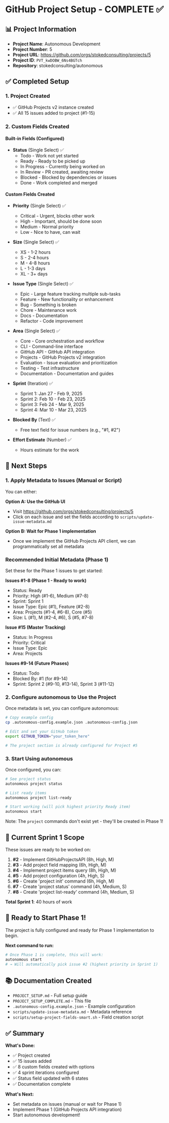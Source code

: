 # GitHub Project Setup - COMPLETE ✅

## 📊 Project Information

- **Project Name**: Autonomous Development
- **Project Number**: 5
- **Project URL**: https://github.com/orgs/stokedconsulting/projects/5
- **Project ID**: `PVT_kwDOBW_6Ns4BGTch`
- **Repository**: stokedconsulting/autonomous

## ✅ Completed Setup

### 1. Project Created
- ✅ GitHub Projects v2 instance created
- ✅ All 15 issues added to project (#1-15)

### 2. Custom Fields Created

#### Built-in Fields (Configured)
- **Status** (Single Select) ✅
  - Todo - Work not yet started
  - Ready - Ready to be picked up
  - In Progress - Currently being worked on
  - In Review - PR created, awaiting review
  - Blocked - Blocked by dependencies or issues
  - Done - Work completed and merged

#### Custom Fields Created
- **Priority** (Single Select) ✅
  - Critical - Urgent, blocks other work
  - High - Important, should be done soon
  - Medium - Normal priority
  - Low - Nice to have, can wait

- **Size** (Single Select) ✅
  - XS - 1-2 hours
  - S - 2-4 hours
  - M - 4-8 hours
  - L - 1-3 days
  - XL - 3+ days

- **Issue Type** (Single Select) ✅
  - Epic - Large feature tracking multiple sub-tasks
  - Feature - New functionality or enhancement
  - Bug - Something is broken
  - Chore - Maintenance work
  - Docs - Documentation
  - Refactor - Code improvement

- **Area** (Single Select) ✅
  - Core - Core orchestration and workflow
  - CLI - Command-line interface
  - GitHub API - GitHub API integration
  - Projects - GitHub Projects v2 integration
  - Evaluation - Issue evaluation and prioritization
  - Testing - Test infrastructure
  - Documentation - Documentation and guides

- **Sprint** (Iteration) ✅
  - Sprint 1: Jan 27 - Feb 9, 2025
  - Sprint 2: Feb 10 - Feb 23, 2025
  - Sprint 3: Feb 24 - Mar 9, 2025
  - Sprint 4: Mar 10 - Mar 23, 2025

- **Blocked By** (Text) ✅
  - Free text field for issue numbers (e.g., "#1, #2")

- **Effort Estimate** (Number) ✅
  - Hours estimate for the work

## 📝 Next Steps

### 1. Apply Metadata to Issues (Manual or Script)

You can either:

**Option A: Use the GitHub UI**
- Visit https://github.com/orgs/stokedconsulting/projects/5
- Click on each issue and set the fields according to `scripts/update-issue-metadata.md`

**Option B: Wait for Phase 1 implementation**
- Once we implement the GitHub Projects API client, we can programmatically set all metadata

### Recommended Initial Metadata (Phase 1)

Set these for the Phase 1 issues to get started:

**Issues #1-8 (Phase 1 - Ready to work)**
- Status: Ready
- Priority: High (#1-6), Medium (#7-8)
- Sprint: Sprint 1
- Issue Type: Epic (#1), Feature (#2-8)
- Area: Projects (#1-4, #6-8), Core (#5)
- Size: L (#1), M (#2-4, #6), S (#5, #7-8)

**Issue #15 (Master Tracking)**
- Status: In Progress
- Priority: Critical
- Issue Type: Epic
- Area: Projects

**Issues #9-14 (Future Phases)**
- Status: Todo
- Blocked By: #1 (for #9-14)
- Sprint: Sprint 2 (#9-10, #13-14), Sprint 3 (#11-12)

### 2. Configure autonomous to Use the Project

Once metadata is set, you can configure autonomous:

```bash
# Copy example config
cp .autonomous-config.example.json .autonomous-config.json

# Edit and set your GitHub token
export GITHUB_TOKEN="your_token_here"

# The project section is already configured for Project #5
```

### 3. Start Using autonomous

Once configured, you can:

```bash
# See project status
autonomous project status

# List ready items
autonomous project list-ready

# Start working (will pick highest priority Ready item)
autonomous start
```

Note: The `project` commands don't exist yet - they'll be created in Phase 1!

## 🎯 Current Sprint 1 Scope

These issues are ready to be worked on:

1. **#2** - Implement GitHubProjectsAPI (8h, High, M)
2. **#3** - Add project field mapping (6h, High, M)
3. **#4** - Implement project items query (8h, High, M)
4. **#5** - Add project configuration (4h, High, S)
5. **#6** - Create 'project init' command (6h, High, M)
6. **#7** - Create 'project status' command (4h, Medium, S)
7. **#8** - Create 'project list-ready' command (4h, Medium, S)

**Total Sprint 1**: 40 hours of work

## 🚀 Ready to Start Phase 1!

The project is fully configured and ready for Phase 1 implementation to begin.

**Next command to run:**
```bash
# Once Phase 1 is complete, this will work:
autonomous start
# → Will automatically pick issue #2 (highest priority in Sprint 1)
```

## 📚 Documentation Created

- `PROJECT_SETUP.md` - Full setup guide
- `PROJECT_SETUP_COMPLETE.md` - This file
- `.autonomous-config.example.json` - Example configuration
- `scripts/update-issue-metadata.md` - Metadata reference
- `scripts/setup-project-fields-smart.sh` - Field creation script

## ✅ Summary

**What's Done:**
- ✅ Project created
- ✅ 15 issues added
- ✅ 8 custom fields created with options
- ✅ 4 sprint iterations configured
- ✅ Status field updated with 6 states
- ✅ Documentation complete

**What's Next:**
- Set metadata on issues (manual or wait for Phase 1)
- Implement Phase 1 (GitHub Projects API integration)
- Start autonomous development!
